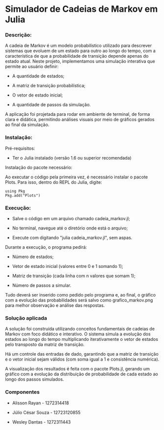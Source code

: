# Simulador de Cadeias de Markov em Julia

### Descrição:

A cadeia de Markov é um modelo probabilístico utilizado para descrever sistemas que evoluem de um estado para outro ao longo do tempo, com a característica de que a probabilidade de transição depende apenas do estado atual. Neste projeto, implementamos uma simulação interativa que permite ao usuário definir:

- A quantidade de estados;

- A matriz de transição probabilística;

- O vetor de estado inicial;

- A quantidade de passos da simulação.

A aplicação foi projetada para rodar em ambiente de terminal, de forma clara e didática, permitindo análises visuais por meio de gráficos gerados ao final da simulação.

### Instalação:

Pré-requisitos:

- Ter o Julia instalado (versão 1.6 ou superior recomendada)

Instalação do pacote necessário:

Ao executar o código pela primeira vez, é necessário instalar o pacote Plots. Para isso, dentro do REPL do Julia, digite:

```
using Pkg
Pkg.add("Plots")
```

### Execução:

- Salve o código em um arquivo chamado cadeia_markov.jl;

- No terminal, navegue até o diretório onde está o arquivo;

- Execute com digitando "julia cadeia_markov.jl", sem aspas.

Durante a execução, o programa pedirá:

- Número de estados;

- Vetor de estado inicial (valores entre 0 e 1 somando 1);

- Matriz de transição (cada linha com n valores que somam 1);

- Número de passos a simular.

Tudo deverá ser inserido como pedido pelo programa e, ao final, o gráfico com a evolução das probabilidades será salvo como grafico_markov.png para melhor observação e análise das respostas.

### Solução aplicada

A solução foi construída utilizando conceitos fundamentais de cadeias de Markov com foco didático e interativo. O sistema simula a evolução dos estados ao longo do tempo multiplicando iterativamente o vetor de estados pelo transposto da matriz de transição.

Há um controle das entradas de dado, garantindo que a matriz de transição e o vetor inicial sejam válidos (com soma igual a 1 e consistência numérica).

A visualização dos resultados é feita com o pacote Plots.jl, gerando um gráfico com a evolução da distribuição de probabilidade de cada estado ao longo dos passos simulados.

### Componentes

- Alisson Rayan - 1272314418

- Júlio César Souza - 12723120855

- Wesley Dantas - 1272311443
